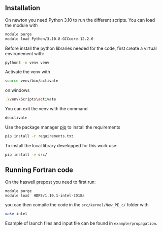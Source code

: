 ## Installation


On newton you need Python 3.10 to run the different scripts. 
You can load the module with 

```bash
module purge 
module load Python/3.10.8-GCCcore-12.2.0
```
Before install the python libraries needed for the code, first create a virtual environement with:
```bash
python3 -m venv venv
```
Activate the venv with 
```bash
source venv/bin/activate
```
on windows 
```bash
.\venv\Scripts\activate
```
You can exit the venv with the command  
```bash
deactivate
```


Use the package manager [pip](https://pip.pypa.io/en/stable/) to install the requirements 
```bash
pip install -r requirements.txt
```
To install the local library developped for this work use:
```bash
pip install -e src/
```




## Running Fortran code 

On the haswell prepost you need to first run: 

```bash
module purge
module load  HDF5/1.10.1-intel-2018a
``` 

you can then compile the code in the `src/kernel/New_PE_c/` folder with 

```bash
make intel
```

Example of launch files and input file can be found in `example/propagation`.






